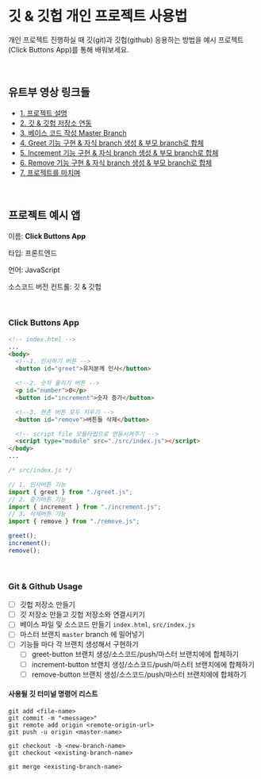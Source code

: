 # 깃 & 깃헙 개인 프로젝트 사용법

개인 프로젝트 진행하실 때 깃(git)과 깃헙(github) 응용하는 방법을 예시 프로젝트 (Click Buttons App)를 통해 배워보세요.

<br />

## 유트부 영상 링크들

- [1. 프로젝트 설명](https://youtu.be/K8cXgAnZTUo)
- [2. 깃 & 깃헙 저장소 연동](https://youtu.be/wPIsOEvIlLI)
- [3. 베이스 코드 작성 Master Branch](https://youtu.be/qMmdxNW4xD4)
- [4. Greet 기능 구현 & 자식 branch 생성 & 부모 branch로 합체](https://youtu.be/DeRI6C6Wa-Q)
- [5. Increment 기능 구현 & 자식 branch 생성 & 부모 branch로 합체](https://youtu.be/b0fQqNEV8Ac)
- [6. Remove 기능 구현 & 자식 branch 생성 & 부모 branch로 합체](https://youtu.be/9UsVmhuf3ns)
- [7. 프로젝트를 마치며](https://youtu.be/1s4f7N-9M2k)

<br />

## 프로젝트 예시 앱

이름: **Click Buttons App**

타입: 프론트엔드

언어: JavaScript

소스코드 버전 컨트롤: 깃 & 깃헙

<br />

### Click Buttons App

```html
<!-- index.html -->
...
<body>
  <!--1. 인사하기 버튼 -->
  <button id="greet">유저분께 인사</button>

  <!--2. 숫자 올리기 버튼 -->
  <p id="number">0</p>
  <button id="increment">숫자 증가</button>

  <!--3. 현존 버튼 모두 지우기 -->
  <button id="remove">버튼들 삭제</button>

  <!-- script file 모듈타입으로 연동시켜주기 -->
  <script type="module" src="./src/index.js"></script>
</body>
...
```

```js
/* src/index.js */

// 1. 인사버튼 기능
import { greet } from "./greet.js";
// 2. 증가버튼 기능
import { increment } from "./increment.js";
// 3. 삭제버튼 기능
import { remove } from "./remove.js";

greet();
increment();
remove();
```

<br />

### Git & Github Usage

- [ ] 깃헙 저장소 만들기
- [ ] 깃 저장소 만들고 깃헙 저장소와 연결시키기
- [ ] 베이스 파일 및 소스코드 만들기 `index.html`, `src/index.js`
- [ ] 마스터 브랜치 `master` branch 에 밀어넣기
- [ ] 기능들 마다 각 브랜치 생성해서 구현하기
  - [ ] greet-button 브랜치 생성/소스코드/push/마스터 브랜치에에 합체하기
  - [ ] increment-button 브랜치 생성/소스코드/push/마스터 브랜치에에 합체하기
  - [ ] remove-button 브랜치 생성/소스코드/push/마스터 브랜치에에 합체하기

#### 사용될 깃 터미널 명령어 리스트

```
git add <file-name>
git commit -m "<message>"
git remote add origin <remote-origin-url>
git push -u origin <master-name>

git checkout -b <new-branch-name>
git checkout <existing-branch-name>

git merge <existing-branch-name>
```
